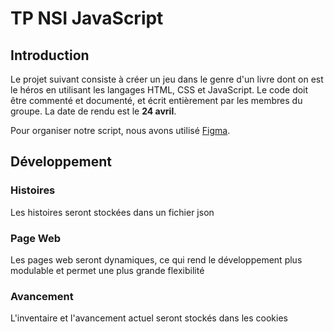 # TP NSI JavaScript

## Introduction

Le projet suivant consiste à créer un jeu dans le genre d'un livre dont on est le héros en utilisant les langages HTML, CSS et JavaScript. Le code doit être commenté et documenté, et écrit entièrement par les membres du groupe. La date de rendu est le **24 avril**.

Pour organiser notre script, nous avons utilisé [Figma](https://www.figma.com/file/xo2k0CaikHkmda4xud4eGg/TP-NSI-JavaScript?node-id=0%3A1&t=tyaRxUwvmQXWnIya-0).

## Développement
### Histoires
Les histoires seront stockées dans un fichier json

### Page Web
Les pages web seront dynamiques, ce qui rend le développement plus modulable et permet une plus grande flexibilité

### Avancement
L'inventaire et l'avancement actuel seront stockés dans les cookies
